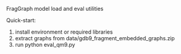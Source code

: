 FragGraph model load and eval utilities

Quick-start:
1. install environment or required libraries
2. extract graphs from data/gdb9_fragment_embedded_graphs.zip
3. run python eval_qm9.py
